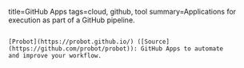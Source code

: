 title=GitHub Apps
tags=cloud, github, tool
summary=Applications for execution as part of a GitHub pipeline.
~~~~~~

[Probot](https://probot.github.io/) ([Source](https://github.com/probot/probot)): GitHub Apps to automate
and improve your workflow.

